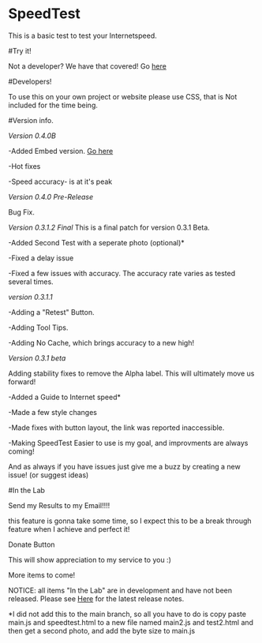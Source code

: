 # SpeedTest

This is a basic test to test your Internetspeed. 



#Try it!

Not a developer? We have that covered! Go <a href="http://jdc20181.github.io/SpeedTest/">here</a>

#Developers!

To use this on your own project or website please use CSS, that is Not included for the time being. 


#Version info. 

*Version 0.4.0B*

-Added Embed version. <a href="http://jdc20181.github.io/SpeedTest/packagedeal.html">Go here</a>

-Hot fixes

-Speed accuracy- is at it's peak


*Version 0.4.0 Pre-Release*

Bug Fix.


*Version 0.3.1.2 Final*
This is a final patch for version 0.3.1 Beta. 

-Added Second Test with a seperate photo (optional)*

-Fixed a delay issue

-Fixed a few issues with accuracy. The accuracy rate varies as tested several times. 

*version 0.3.1.1*

-Adding a "Retest" Button. 

-Adding Tool Tips. 

-Adding No Cache, which brings accuracy to a new high!


*Version 0.3.1 beta*

Adding stability fixes to remove the Alpha label. This will ultimately move us forward!

-Added a Guide to Internet speed*

-Made a few style changes

-Made fixes with button layout, the link was reported inaccessible. 

-Making SpeedTest Easier to use is my goal, and improvments are always coming!

And as always if you have issues just give me a buzz by creating a new issue! (or suggest ideas)




#In the Lab

Send my Results to my Email!!!!

this feature is gonna take some time, so I expect this to be a break through feature when I achieve and perfect it!

Donate Button

This will show appreciation to my service to you :)

More items to come!

NOTICE: all items "In the Lab" are in development and have not been released.  Please see <a href="https://github.com/jdc20181/SpeedTest/blob/master/README.md#version-info">Here</a> for the latest release notes. 

*I did not add this to the main branch, so all you have to do is copy paste main.js and speedtest.html to a new file named main2.js and test2.html and then get a second photo, and add the byte size to main.js 
